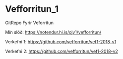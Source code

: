 # Vefforritun_1
GitRepo Fyrir Veforritun

Mín slóð:
https://notendur.hi.is/ojv1/vefforritun/

Verkefni 1:
https://github.com/vefforritun/vef1-2018-v1

Verkefni 2:
https://github.com/vefforritun/vef1-2018-v2
